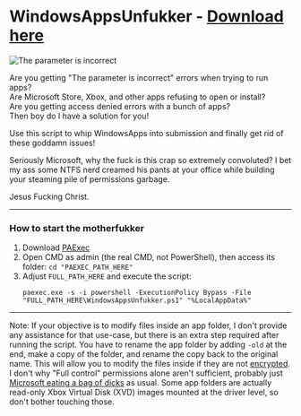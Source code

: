 # WindowsAppsUnfukker - [Download here](https://github.com/AgentRev/WindowsAppsUnfukker/archive/refs/heads/main.zip)

![The parameter is incorrect](https://i.imgur.com/ygnGtJE.png)

Are you getting "The parameter is incorrect" errors when trying to run apps? <br>
Are Microsoft Store, Xbox, and other apps refusing to open or install? <br>
Are you getting access denied errors with a bunch of apps? <br>
Then boy do I have a solution for you! <br/>

Use this script to whip WindowsApps into submission and finally get rid of these goddamn issues!

Seriously Microsoft, why the fuck is this crap so extremely convoluted?
I bet my ass some NTFS nerd creamed his pants at your office while building your steaming pile of permissions garbage.

Jesus Fucking Christ.

---
### How to start the motherfukker

1. Download [PAExec](https://www.poweradmin.com/paexec/)
2. Open CMD as admin (the real CMD, not PowerShell), then access its folder: `cd "PAEXEC_PATH_HERE"`
3. Adjust `FULL_PATH_HERE` and execute the script:
   ```
   paexec.exe -s -i powershell -ExecutionPolicy Bypass -File "FULL_PATH_HERE\WindowsAppsUnfukker.ps1" "%LocalAppData%"
   ```

---
Note: If your objective is to modify files inside an app folder, I don't provide any assistance for that use-case, but there is an extra step required after running the script. You have to rename the app folder by adding `-old` at the end, make a copy of the folder, and rename the copy back to the original name. This will allow you to modify the files inside if they are not [encrypted](https://docs.microsoft.com/en-us/windows-server/administration/windows-commands/cipher). I don't why "Full control" permissions alone aren't sufficient, probably just [Microsoft eating a bag of dicks](https://www.youtube.com/watch?v=Gksc2aR2KCk) as usual. Some app folders are actually read-only Xbox Virtual Disk (XVD) images mounted at the driver level, so don't bother touching those.
